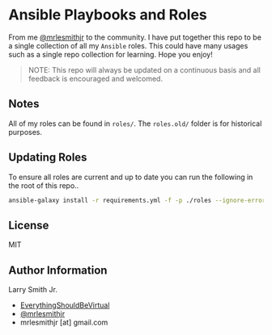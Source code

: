 # Ansible Playbooks and Roles

From me [@mrlesmithjr](https://www.twitter.com/mrlesmithjr) to the community. I
have put together this repo to be a single collection of all my `Ansible` roles.
This could have many usages such as a single repo collection for learning. Hope
you enjoy!

> NOTE: This repo will always be updated on a continuous basis and all feedback is
> encouraged and welcomed.

## Notes

All of my roles can be found in `roles/`. The `roles.old/` folder is for historical
purposes.

## Updating Roles

To ensure all roles are current and up to date you can run the following in
the root of this repo..

```bash
ansible-galaxy install -r requirements.yml -f -p ./roles --ignore-errors
```

## License

MIT

## Author Information

Larry Smith Jr.

-   [EverythingShouldBeVirtual](http://everythingshouldbevirtual.com)
-   [@mrlesmithjr](https://www.twitter.com/mrlesmithjr)
-   mrlesmithjr [at] gmail.com
